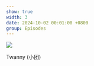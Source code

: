 ```yaml
---
show: true
width: 3
date: 2024-10-02 00:01:00 +0800
group: Episodes
---
```

<div>
<img src="{{ 'assets/images/etc/epi6.jpg' | relative_url }}" class="img-fluid rounded-xl" >
  <div class="card-body">
    <p class="card-text">
      Twanny (小团)
    </p>
  </div>
</div>